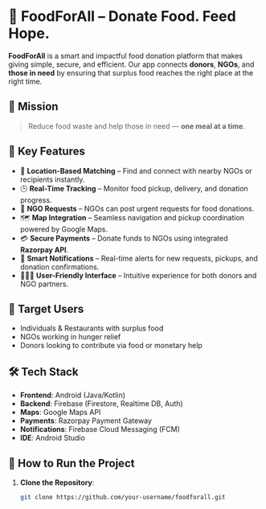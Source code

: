 # 🍱 FoodForAll – Donate Food. Feed Hope.

**FoodForAll** is a smart and impactful food donation platform that makes giving simple, secure, and efficient. Our app connects **donors**, **NGOs**, and **those in need** by ensuring that surplus food reaches the right place at the right time.

## 🌟 Mission

> Reduce food waste and help those in need — **one meal at a time**.

## 🚀 Key Features

- 📍 **Location-Based Matching** – Find and connect with nearby NGOs or recipients instantly.
- 🕒 **Real-Time Tracking** – Monitor food pickup, delivery, and donation progress.
- 🏢 **NGO Requests** – NGOs can post urgent requests for food donations.
- 🗺️ **Map Integration** – Seamless navigation and pickup coordination powered by Google Maps.
- 💳 **Secure Payments** – Donate funds to NGOs using integrated **Razorpay API**.
- 🔔 **Smart Notifications** – Real-time alerts for new requests, pickups, and donation confirmations.
- 🧑‍🤝‍🧑 **User-Friendly Interface** – Intuitive experience for both donors and NGO partners.

## 📲 Target Users

- Individuals & Restaurants with surplus food  
- NGOs working in hunger relief  
- Donors looking to contribute via food or monetary help

## 🛠️ Tech Stack

- **Frontend**: Android (Java/Kotlin)
- **Backend**: Firebase (Firestore, Realtime DB, Auth)
- **Maps**: Google Maps API
- **Payments**: Razorpay Payment Gateway
- **Notifications**: Firebase Cloud Messaging (FCM)
- **IDE**: Android Studio

## 🧪 How to Run the Project

1. **Clone the Repository**:
   ```bash
   git clone https://github.com/your-username/foodforall.git
